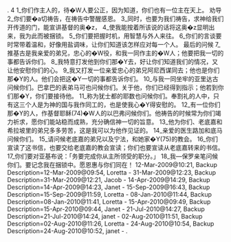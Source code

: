 . 4 
1_你们作主人的，待�W人要公正，因为知道，你们也有一位主在天上。 
劝导 
2_你们要�a切祷告，在祷告中警醒感恩。 3_同时，也要为我们祷告，求神给我们开传道的门，能宣讲基督的奥�z， 4_使我能按着所该说的话将这奥�z显明出来，我为此而被捆锁。 5_你们要把握时机，用智慧与外人来往。 6_你们的言谈要时常带着温和，好像用盐调味，让你们知道该怎样应对每一个人。 
最后的问候 
7_推基古是我亲爱的弟兄，忠心的�W役，和我一同作主的�W人；他要把我一切的事都告诉你们。 8_我特意打发他到你们那�Y去，好让你们知道我们的情况，又让他安慰你们的心。 9_我又打发一位亲爱忠心的弟兄阿尼西谋同去；他也是你们那�Y的人。他们会把这�Y一切的事都告诉你们。 
10_与我一同坐牢的亚里达古问候你们。巴拿巴的表弟马可也问候你们。关于他，你们已经得到指示；他若到你们那�Y，你们要接待他。 11_称为犹士都的耶数也问候你们。奉割礼的人中，只有这三个人是为神的国与我作同工的，也是使我心�Y得安慰的。 12_有一位你们那�Y的人，作基督耶稣(74)�W人的以巴弗问候你们。他祷告的时候常为你们竭力祈求，愿你们能站稳而成熟，充分确信神一切的旨意。 13_他为你们、老底嘉和希拉坡里的弟兄多多劳苦，这是我可以为他作见证的。 14_亲爱的医生路加和底马问候你们。 15_请问候老底嘉的弟兄以及宁法，和她家�Y(75)的教会。 16_你们宣读了这书信，也要交给老底嘉的教会宣读；你们也要宣读从老底嘉转来的书信。 17_你们要对亚基布说：「务要完成你从主所领受的职分。」 
18_我―保罗亲笔问候你们。要记念我在捆锁中。愿恩惠与你们同在！ 
12-Mar-2009@10:21, Backup Description=12-Mar-2009@09:54, Loretta - 
31-Mar-2009@12:23, Backup Description=31-Mar-2009@12:21, Jacob - 
14-Apr-2009@14:29, Backup Description=14-Apr-2009@14:23, Janet - 
15-Sep-2009@16:43, Backup Description=15-Sep-2009@11:59, Loretta - 
08-Jan-2010@11:44, Backup Description=08-Jan-2010@11:41, Loretta - 
15-Apr-2010@09:49, Backup Description=15-Apr-2010@09:44, Janet - 
21-Jul-2010@14:27, Backup Description=21-Jul-2010@14:24, janet - 
02-Aug-2010@11:51, Backup Description=02-Aug-2010@11:26, Loretta - 
24-Aug-2010@10:54, Backup Description=24-Aug-2010@10:52, janet - 
.